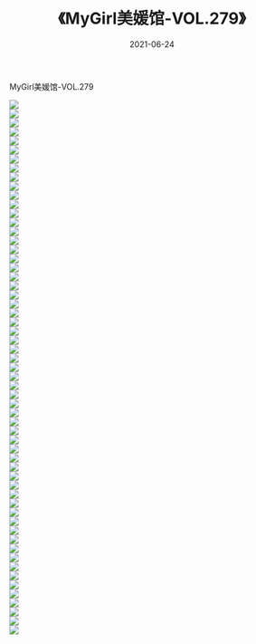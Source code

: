 ﻿---
layout: post
title:  《MyGirl美媛馆-VOL.279》
date:   2021-06-24
img: http://img.660000.xyz/Sharelink/网络美图/2021/MyGirl美媛馆-VOL.279/000.jpg
categories: [美女, 清纯, 唯美]
---

MyGirl美媛馆-VOL.279

  ![](http://img.660000.xyz/Sharelink/网络美图/2021/MyGirl美媛馆-VOL.279/001.jpg) <br> ![](http://img.660000.xyz/Sharelink/网络美图/2021/MyGirl美媛馆-VOL.279/002.jpg) <br> ![](http://img.660000.xyz/Sharelink/网络美图/2021/MyGirl美媛馆-VOL.279/003.jpg) <br> ![](http://img.660000.xyz/Sharelink/网络美图/2021/MyGirl美媛馆-VOL.279/004.jpg) <br> ![](http://img.660000.xyz/Sharelink/网络美图/2021/MyGirl美媛馆-VOL.279/005.jpg) <br> ![](http://img.660000.xyz/Sharelink/网络美图/2021/MyGirl美媛馆-VOL.279/006.jpg) <br> ![](http://img.660000.xyz/Sharelink/网络美图/2021/MyGirl美媛馆-VOL.279/007.jpg) <br> ![](http://img.660000.xyz/Sharelink/网络美图/2021/MyGirl美媛馆-VOL.279/008.jpg) <br> ![](http://img.660000.xyz/Sharelink/网络美图/2021/MyGirl美媛馆-VOL.279/009.jpg) <br> ![](http://img.660000.xyz/Sharelink/网络美图/2021/MyGirl美媛馆-VOL.279/010.jpg) <br> ![](http://img.660000.xyz/Sharelink/网络美图/2021/MyGirl美媛馆-VOL.279/011.jpg) <br> ![](http://img.660000.xyz/Sharelink/网络美图/2021/MyGirl美媛馆-VOL.279/012.jpg) <br> ![](http://img.660000.xyz/Sharelink/网络美图/2021/MyGirl美媛馆-VOL.279/013.jpg) <br> ![](http://img.660000.xyz/Sharelink/网络美图/2021/MyGirl美媛馆-VOL.279/014.jpg) <br> ![](http://img.660000.xyz/Sharelink/网络美图/2021/MyGirl美媛馆-VOL.279/015.jpg) <br> ![](http://img.660000.xyz/Sharelink/网络美图/2021/MyGirl美媛馆-VOL.279/016.jpg) <br> ![](http://img.660000.xyz/Sharelink/网络美图/2021/MyGirl美媛馆-VOL.279/017.jpg) <br> ![](http://img.660000.xyz/Sharelink/网络美图/2021/MyGirl美媛馆-VOL.279/018.jpg) <br> ![](http://img.660000.xyz/Sharelink/网络美图/2021/MyGirl美媛馆-VOL.279/019.jpg) <br> ![](http://img.660000.xyz/Sharelink/网络美图/2021/MyGirl美媛馆-VOL.279/020.jpg) <br> ![](http://img.660000.xyz/Sharelink/网络美图/2021/MyGirl美媛馆-VOL.279/021.jpg) <br> ![](http://img.660000.xyz/Sharelink/网络美图/2021/MyGirl美媛馆-VOL.279/022.jpg) <br> ![](http://img.660000.xyz/Sharelink/网络美图/2021/MyGirl美媛馆-VOL.279/023.jpg) <br> ![](http://img.660000.xyz/Sharelink/网络美图/2021/MyGirl美媛馆-VOL.279/024.jpg) <br> ![](http://img.660000.xyz/Sharelink/网络美图/2021/MyGirl美媛馆-VOL.279/025.jpg) <br> ![](http://img.660000.xyz/Sharelink/网络美图/2021/MyGirl美媛馆-VOL.279/026.jpg) <br> ![](http://img.660000.xyz/Sharelink/网络美图/2021/MyGirl美媛馆-VOL.279/027.jpg) <br> ![](http://img.660000.xyz/Sharelink/网络美图/2021/MyGirl美媛馆-VOL.279/028.jpg) <br> ![](http://img.660000.xyz/Sharelink/网络美图/2021/MyGirl美媛馆-VOL.279/029.jpg) <br> ![](http://img.660000.xyz/Sharelink/网络美图/2021/MyGirl美媛馆-VOL.279/030.jpg) <br> ![](http://img.660000.xyz/Sharelink/网络美图/2021/MyGirl美媛馆-VOL.279/031.jpg) <br> ![](http://img.660000.xyz/Sharelink/网络美图/2021/MyGirl美媛馆-VOL.279/032.jpg) <br> ![](http://img.660000.xyz/Sharelink/网络美图/2021/MyGirl美媛馆-VOL.279/033.jpg) <br> ![](http://img.660000.xyz/Sharelink/网络美图/2021/MyGirl美媛馆-VOL.279/034.jpg) <br> ![](http://img.660000.xyz/Sharelink/网络美图/2021/MyGirl美媛馆-VOL.279/035.jpg) <br> ![](http://img.660000.xyz/Sharelink/网络美图/2021/MyGirl美媛馆-VOL.279/036.jpg) <br> ![](http://img.660000.xyz/Sharelink/网络美图/2021/MyGirl美媛馆-VOL.279/037.jpg) <br> ![](http://img.660000.xyz/Sharelink/网络美图/2021/MyGirl美媛馆-VOL.279/038.jpg) <br> ![](http://img.660000.xyz/Sharelink/网络美图/2021/MyGirl美媛馆-VOL.279/039.jpg) <br> ![](http://img.660000.xyz/Sharelink/网络美图/2021/MyGirl美媛馆-VOL.279/040.jpg) <br> ![](http://img.660000.xyz/Sharelink/网络美图/2021/MyGirl美媛馆-VOL.279/041.jpg) <br> ![](http://img.660000.xyz/Sharelink/网络美图/2021/MyGirl美媛馆-VOL.279/042.jpg) <br> ![](http://img.660000.xyz/Sharelink/网络美图/2021/MyGirl美媛馆-VOL.279/043.jpg) <br> ![](http://img.660000.xyz/Sharelink/网络美图/2021/MyGirl美媛馆-VOL.279/044.jpg) <br> ![](http://img.660000.xyz/Sharelink/网络美图/2021/MyGirl美媛馆-VOL.279/045.jpg) <br> ![](http://img.660000.xyz/Sharelink/网络美图/2021/MyGirl美媛馆-VOL.279/046.jpg) <br> ![](http://img.660000.xyz/Sharelink/网络美图/2021/MyGirl美媛馆-VOL.279/047.jpg) <br> ![](http://img.660000.xyz/Sharelink/网络美图/2021/MyGirl美媛馆-VOL.279/048.jpg) <br> ![](http://img.660000.xyz/Sharelink/网络美图/2021/MyGirl美媛馆-VOL.279/049.jpg) <br> ![](http://img.660000.xyz/Sharelink/网络美图/2021/MyGirl美媛馆-VOL.279/050.jpg) <br> ![](http://img.660000.xyz/Sharelink/网络美图/2021/MyGirl美媛馆-VOL.279/051.jpg) <br> ![](http://img.660000.xyz/Sharelink/网络美图/2021/MyGirl美媛馆-VOL.279/052.jpg) <br> ![](http://img.660000.xyz/Sharelink/网络美图/2021/MyGirl美媛馆-VOL.279/053.jpg) <br> ![](http://img.660000.xyz/Sharelink/网络美图/2021/MyGirl美媛馆-VOL.279/054.jpg) <br> ![](http://img.660000.xyz/Sharelink/网络美图/2021/MyGirl美媛馆-VOL.279/055.jpg) <br> ![](http://img.660000.xyz/Sharelink/网络美图/2021/MyGirl美媛馆-VOL.279/056.jpg) <br> ![](http://img.660000.xyz/Sharelink/网络美图/2021/MyGirl美媛馆-VOL.279/057.jpg) <br> ![](http://img.660000.xyz/Sharelink/网络美图/2021/MyGirl美媛馆-VOL.279/058.jpg) <br> ![](http://img.660000.xyz/Sharelink/网络美图/2021/MyGirl美媛馆-VOL.279/059.jpg) <br>